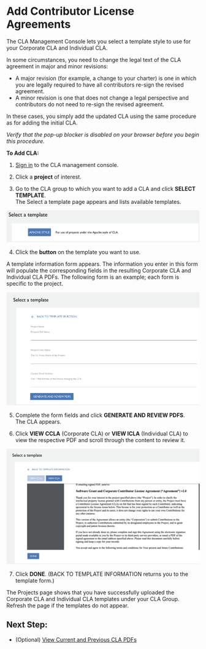 # Add Contributor License Agreements

The CLA Management Console lets you select a template style to use for your Corporate CLA and Individual CLA.

In some circumstances, you need to change the legal text of the CLA agreement in major and minor revisions:

* A major revision \(for example, a change to your charter\) is one in which you are legally required to have all contributors re-sign the revised agreement.
* A minor revision is one that does not change a legal perspective and contributors do not need to re-sign the revised agreement.

In these cases, you simply add the updated CLA using the same procedure as for adding the initial CLA.

_Verify that the pop-up blocker is disabled on your browser before you begin this procedure._

**To Add CLA:**

1. [Sign in](sign-in-to-the-easycla-management-console.md) to the CLA management console.

2. Click a **project** of interest.

3. Go to the CLA group to which you want to add a CLA and click **SELECT TEMPLATE**.  
The Select a template page appears and lists available templates.

![CLA Select a template](../../.gitbook/assets/cla-select-a-template-page.png)

4. Click the **button** on the template you want to use.

A template information form appears. The information you enter in this form will populate the corresponding fields in the resulting Corporate CLA and Individual CLA PDFs. The following form is an example; each form is specific to the project.

![CLA Select a template form](../../.gitbook/assets/cla-select-a-template-form.png)

5. Complete the form fields and click **GENERATE AND REVIEW PDFS**.  
The CLA appears.

6. Click **VIEW CCLA** \(Corporate CLA\) or **VIEW ICLA** \(Individual CLA\) to view the respective PDF and scroll through the content to review it.

![CLA PDF content](../../.gitbook/assets/cla-pdf-content.png)

7. Click **DONE**. \(BACK TO TEMPLATE INFORMATION returns you to the template form.\)

The Projects page shows that you have successfully uploaded the Corporate CLA and Individual CLA templates under your CLA Group. Refresh the page if the templates do not appear.

## Next Step: <a id="next-step"></a>

* \(Optional\) [View Current and Previous CLA PDFs](view-current-and-previous-cla-pdfs.md)

